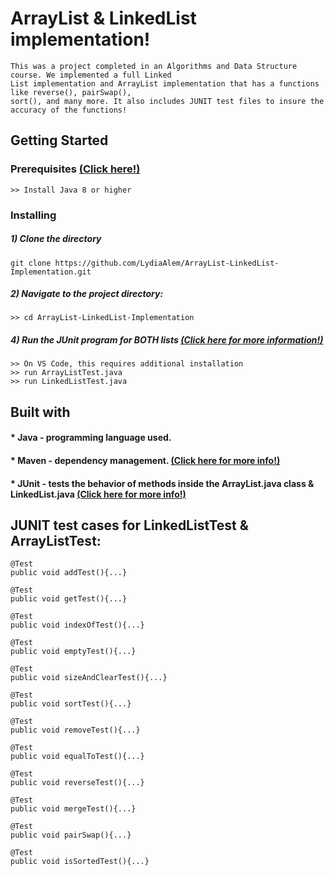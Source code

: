 # ArrayList & LinkedList implementation!
    This was a project completed in an Algorithms and Data Structure course. We implemented a full Linked 
    List implementation and ArrayList implementation that has a functions like reverse(), pairSwap(), 
    sort(), and many more. It also includes JUNIT test files to insure the accuracy of the functions!
 

## Getting Started
                
### Prerequisites [(Click here!)](https://code.visualstudio.com/docs/java/java-tutorial)
    >> Install Java 8 or higher
        
### Installing
##### 1) Clone the directory
    git clone https://github.com/LydiaAlem/ArrayList-LinkedList-Implementation.git
           
         
##### 2) Navigate to the project directory:
    >> cd ArrayList-LinkedList-Implementation
                
##### 4) Run the JUnit program for BOTH lists [(Click here for more information!)](https://code.visualstudio.com/docs/java/java-debugging)
    >> On VS Code, this requires additional installation 
    >> run ArrayListTest.java
    >> run LinkedListTest.java
        
## Built with

#### * Java - programming language used. 
#### * Maven - dependency management. [(Click here for more info!)](https://spring.io/guides/gs/maven/)
#### * JUnit - tests the behavior of methods inside the ArrayList.java class & LinkedList.java [(Click here for more info!)](https://code.visualstudio.com/docs/java/java-testing)
    
 
## JUNIT test cases for LinkedListTest & ArrayListTest: 
    
    @Test
    public void addTest(){...}
        
    @Test
    public void getTest(){...}
        
    @Test
    public void indexOfTest(){...}
        
    @Test
    public void emptyTest(){...}
        
    @Test 
    public void sizeAndClearTest(){...}
    
    @Test 
    public void sortTest(){...}
    
    @Test
    public void removeTest(){...}
    
    @Test
    public void equalToTest(){...}
    
    @Test
    public void reverseTest(){...}
    
    @Test
    public void mergeTest(){...}
    
    @Test
    public void pairSwap(){...}
    
    @Test
    public void isSortedTest(){...}
